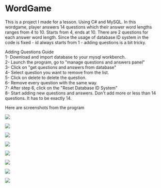 # WordGame
This is a project I made for a lesson. Using C# and MySQL.
In this wordgame, player answers 14 questions which their answer word lengths ranges from 4 to 10. Starts from 4, ends at 10. There are 2 questions for each answer word length.
Since the usage of database ID system in the code is fixed - id always starts from 1 - adding questions is a bit tricky.

Adding Questions Guide  
1- Download and import database to your mysql workbench.  
2- Launch the program, go to "manage questions and answers panel"  
3- Click on "get questions and answers from database"  
4- Select question you want to remove from the list.  
5- Click on delete to delete the question.  
6- Remove every question with the same way.  
7- After step 6, click on the "Reset Database ID System"  
8- Start adding new questions and answers. Don't add more or less than 14 questions. It has to be exactly 14.  

Here are screenshots from the program  

![](https://user-images.githubusercontent.com/61699932/114942692-95555500-9e4d-11eb-8a30-4dc52b64a727.png)

![](https://user-images.githubusercontent.com/61699932/114942694-95edeb80-9e4d-11eb-891a-2de0b4c7ac40.png)

![](https://user-images.githubusercontent.com/61699932/114942695-96868200-9e4d-11eb-8085-782f0537a110.png)

![](https://user-images.githubusercontent.com/61699932/114942697-96868200-9e4d-11eb-99f9-748dccf9b80d.png)

![](https://user-images.githubusercontent.com/61699932/114942698-971f1880-9e4d-11eb-88cc-cbece6ee9562.png)

![](https://user-images.githubusercontent.com/61699932/114942700-971f1880-9e4d-11eb-8532-5aeaaa4e999d.png)

![](https://user-images.githubusercontent.com/61699932/114942701-971f1880-9e4d-11eb-8159-cc9680aa9f41.png)

![](https://user-images.githubusercontent.com/61699932/114942702-97b7af00-9e4d-11eb-9208-cc958fafdac4.png)
